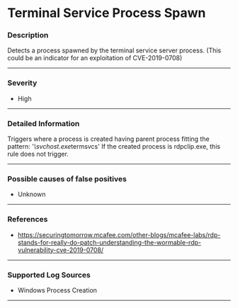 # Terminal Service Process Spawn
### Description

Detects a process spawned by the terminal service server process.
(This could be an indicator for an exploitation of CVE-2019-0708)

-------------------
### Severity

- High

-------------------

### Detailed Information

Triggers where a process is created having parent process fitting the pattern: '*\svchost.exe*termsvcs'
If the created process is rdpclip.exe, this rule does not trigger.

-------------------

### Possible causes of false positives

- Unknown

-------------------
### References

- https://securingtomorrow.mcafee.com/other-blogs/mcafee-labs/rdp-stands-for-really-do-patch-understanding-the-wormable-rdp-vulnerability-cve-2019-0708/

-------------------
### Supported Log Sources

- Windows Process Creation

-------------------
